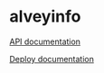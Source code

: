# alveyinfo

[API documentation](https://github.com/alveycoin/alveyinfo-api/blob/master/README.md)

[Deploy documentation](https://github.com/alveycoin/alveyinfo/blob/master/doc/deploy.md)
